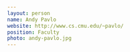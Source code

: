 ```yaml
---
layout: person
name: Andy Pavlo
website: http://www.cs.cmu.edu/~pavlo/
position: Faculty
photo: andy-pavlo.jpg
---
```

